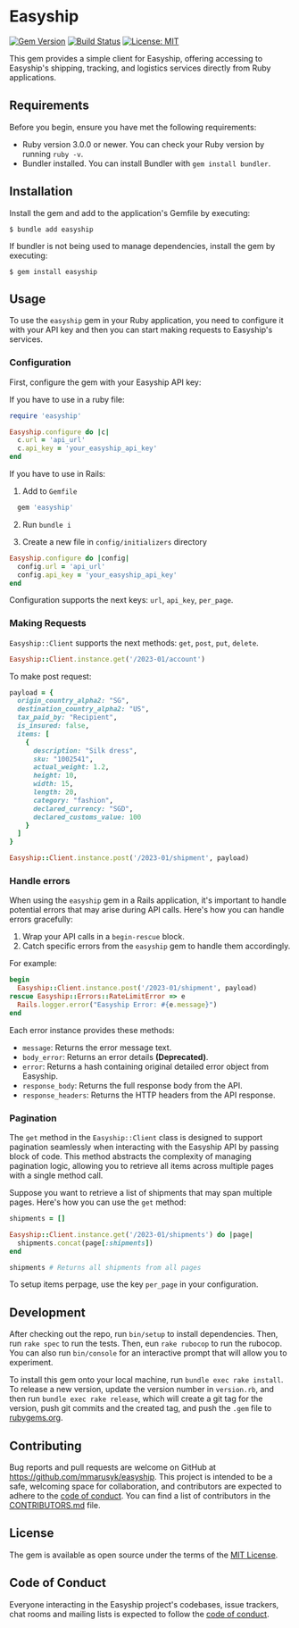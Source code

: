 # Easyship

[![Gem Version](https://badge.fury.io/rb/easyship.svg)](https://badge.fury.io/rb/easyship)
[![Build Status](https://github.com/mmarusyk/easyship/workflows/Ruby/badge.svg)](https://github.com/mmarusyk/easyship/actions?query=workflow%3ARuby)
[![License: MIT](https://img.shields.io/badge/License-MIT-yellow.svg)](https://opensource.org/licenses/MIT)

This gem provides a simple client for Easyship, offering accessing to Easyship's
    shipping, tracking, and logistics services directly from Ruby applications.

## Requirements

Before you begin, ensure you have met the following requirements:

- Ruby version 3.0.0 or newer. You can check your Ruby version by running `ruby -v`.
- Bundler installed. You can install Bundler with `gem install bundler`.

## Installation

Install the gem and add to the application's Gemfile by executing:

    $ bundle add easyship

If bundler is not being used to manage dependencies, install the gem by executing:

    $ gem install easyship

## Usage

To use the `easyship` gem in your Ruby application, you need to configure it with your API key and then you can start making requests to Easyship's services.

### Configuration

First, configure the gem with your Easyship API key:

If you have to use in a ruby file:
```ruby
require 'easyship'

Easyship.configure do |c|
  c.url = 'api_url'
  c.api_key = 'your_easyship_api_key'
end
```

If you have to use in Rails:
1. Add to `Gemfile`
```ruby
  gem 'easyship'
```

2. Run `bundle i`

3. Create a new file in `config/initializers` directory
```ruby
Easyship.configure do |config|
  config.url = 'api_url'
  config.api_key = 'your_easyship_api_key'
end
```

Configuration supports the next keys: `url`, `api_key`, `per_page`.

### Making Requests
`Easyship::Client` supports the next methods: `get`, `post`, `put`, `delete`.
```ruby
Easyship::Client.instance.get('/2023-01/account')
```

To make post request:
```ruby
payload = {
  origin_country_alpha2: "SG",
  destination_country_alpha2: "US",
  tax_paid_by: "Recipient",
  is_insured: false,
  items: [
    {
      description: "Silk dress",
      sku: "1002541",
      actual_weight: 1.2,
      height: 10,
      width: 15,
      length: 20,
      category: "fashion",
      declared_currency: "SGD",
      declared_customs_value: 100
    }
  ]
}

Easyship::Client.instance.post('/2023-01/shipment', payload)
```

### Handle errors
When using the `easyship` gem in a Rails application, it's important to handle potential errors that may arise during API calls. Here's how you can handle errors gracefully:

1. Wrap your API calls in a `begin-rescue` block.
2. Catch specific errors from the `easyship` gem to handle them accordingly.

For example:

```ruby
begin
  Easyship::Client.instance.post('/2023-01/shipment', payload)
rescue Easyship::Errors::RateLimitError => e
  Rails.logger.error("Easyship Error: #{e.message}")
end
```

Each error instance provides these methods:

- `message`: Returns the error message text.
- `body_error`: Returns an error details **(Deprecated)**.
- `error`: Returns a hash containing original detailed error object from Easyship.
- `response_body`: Returns the full response body from the API.
- `response_headers`: Returns the HTTP headers from the API response.


### Pagination
The `get` method in the `Easyship::Client` class is designed to support pagination seamlessly when interacting with the Easyship API by passing block of code. This method abstracts the complexity of managing pagination logic, allowing you to retrieve all items across multiple pages with a single method call.

Suppose you want to retrieve a list of shipments that may span multiple pages. Here's how you can use the `get` method:

```ruby
shipments = []

Easyship::Client.instance.get('/2023-01/shipments') do |page|
  shipments.concat(page[:shipments])
end

shipments # Returns all shipments from all pages
```

To setup items perpage, use the key `per_page` in your configuration.

## Development

After checking out the repo, run `bin/setup` to install dependencies. Then, run `rake spec` to run the tests. Then, eun `rake rubocop` to run the rubocop. You can also run `bin/console` for an interactive prompt that will allow you to experiment.

To install this gem onto your local machine, run `bundle exec rake install`. To release a new version, update the version number in `version.rb`, and then run `bundle exec rake release`, which will create a git tag for the version, push git commits and the created tag, and push the `.gem` file to [rubygems.org](https://rubygems.org).


## Contributing

Bug reports and pull requests are welcome on GitHub at https://github.com/mmarusyk/easyship. This project is intended to be a safe, welcoming space for collaboration, and contributors are expected to adhere to the [code of conduct](https://github.com/mmarusyk/easyship/blob/main/CODE_OF_CONDUCT.md). You can find a list of contributors in the [CONTRIBUTORS.md](https://github.com/mmarusyk/easyship/blob/main/CONTRIBUTORS.md) file.

## License

The gem is available as open source under the terms of the [MIT License](https://opensource.org/licenses/MIT).

## Code of Conduct

Everyone interacting in the Easyship project's codebases, issue trackers, chat rooms and mailing lists is expected to follow the [code of conduct](https://github.com/mmarusyk/easyship/blob/main/CODE_OF_CONDUCT.md).
